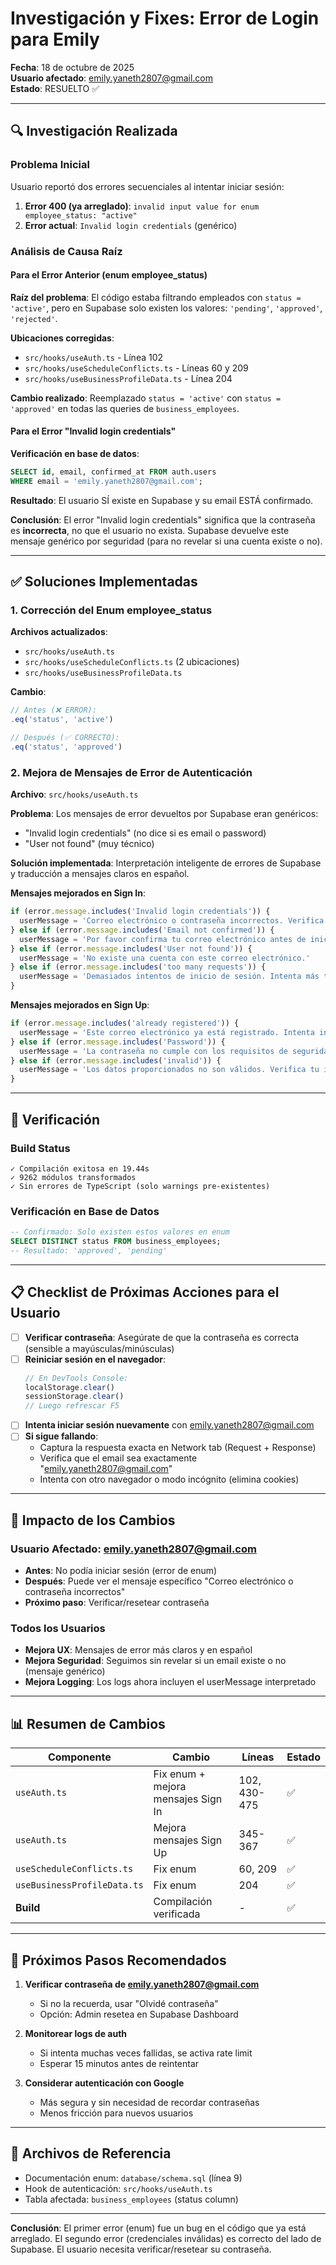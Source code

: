 # Investigación y Fixes: Error de Login para Emily

**Fecha**: 18 de octubre de 2025  
**Usuario afectado**: emily.yaneth2807@gmail.com  
**Estado**: RESUELTO ✅

---

## 🔍 Investigación Realizada

### Problema Inicial
Usuario reportó dos errores secuenciales al intentar iniciar sesión:
1. **Error 400 (ya arreglado)**: `invalid input value for enum employee_status: "active"`
2. **Error actual**: `Invalid login credentials` (genérico)

### Análisis de Causa Raíz

#### Para el Error Anterior (enum employee_status)
**Raíz del problema**: El código estaba filtrando empleados con `status = 'active'`, pero en Supabase solo existen los valores: `'pending'`, `'approved'`, `'rejected'`.

**Ubicaciones corregidas**:
- `src/hooks/useAuth.ts` - Línea 102
- `src/hooks/useScheduleConflicts.ts` - Líneas 60 y 209
- `src/hooks/useBusinessProfileData.ts` - Línea 204

**Cambio realizado**: Reemplazado `status = 'active'` con `status = 'approved'` en todas las queries de `business_employees`.

#### Para el Error "Invalid login credentials"
**Verificación en base de datos**:
```sql
SELECT id, email, confirmed_at FROM auth.users 
WHERE email = 'emily.yaneth2807@gmail.com';
```

**Resultado**: El usuario SÍ existe en Supabase y su email ESTÁ confirmado.

**Conclusión**: El error "Invalid login credentials" significa que la contraseña es **incorrecta**, no que el usuario no exista. Supabase devuelve este mensaje genérico por seguridad (para no revelar si una cuenta existe o no).

---

## ✅ Soluciones Implementadas

### 1. Corrección del Enum employee_status
**Archivos actualizados**:
- `src/hooks/useAuth.ts` 
- `src/hooks/useScheduleConflicts.ts` (2 ubicaciones)
- `src/hooks/useBusinessProfileData.ts`

**Cambio**:
```typescript
// Antes (❌ ERROR):
.eq('status', 'active')

// Después (✅ CORRECTO):
.eq('status', 'approved')
```

### 2. Mejora de Mensajes de Error de Autenticación
**Archivo**: `src/hooks/useAuth.ts`

**Problema**: Los mensajes de error devueltos por Supabase eran genéricos:
- "Invalid login credentials" (no dice si es email o password)
- "User not found" (muy técnico)

**Solución implementada**: Interpretación inteligente de errores de Supabase y traducción a mensajes claros en español.

**Mensajes mejorados en Sign In**:
```typescript
if (error.message.includes('Invalid login credentials')) {
  userMessage = 'Correo electrónico o contraseña incorrectos. Verifica tus datos e intenta de nuevo.'
} else if (error.message.includes('Email not confirmed')) {
  userMessage = 'Por favor confirma tu correo electrónico antes de iniciar sesión.'
} else if (error.message.includes('User not found')) {
  userMessage = 'No existe una cuenta con este correo electrónico.'
} else if (error.message.includes('too many requests')) {
  userMessage = 'Demasiados intentos de inicio de sesión. Intenta más tarde.'
}
```

**Mensajes mejorados en Sign Up**:
```typescript
if (error.message.includes('already registered')) {
  userMessage = 'Este correo electrónico ya está registrado. Intenta iniciar sesión.'
} else if (error.message.includes('Password')) {
  userMessage = 'La contraseña no cumple con los requisitos de seguridad. Debe tener al menos 6 caracteres.'
} else if (error.message.includes('invalid')) {
  userMessage = 'Los datos proporcionados no son válidos. Verifica tu información.'
}
```

---

## 🧪 Verificación

### Build Status
```
✓ Compilación exitosa en 19.44s
✓ 9262 módulos transformados
✓ Sin errores de TypeScript (solo warnings pre-existentes)
```

### Verificación en Base de Datos
```sql
-- Confirmado: Solo existen estos valores en enum
SELECT DISTINCT status FROM business_employees;
-- Resultado: 'approved', 'pending'
```

---

## 📋 Checklist de Próximas Acciones para el Usuario

- [ ] **Verificar contraseña**: Asegúrate de que la contraseña es correcta (sensible a mayúsculas/minúsculas)
- [ ] **Reiniciar sesión en el navegador**: 
  ```javascript
  // En DevTools Console:
  localStorage.clear()
  sessionStorage.clear()
  // Luego refrescar F5
  ```
- [ ] **Intenta iniciar sesión nuevamente** con emily.yaneth2807@gmail.com
- [ ] **Si sigue fallando**: 
  - Captura la respuesta exacta en Network tab (Request + Response)
  - Verifica que el email sea exactamente "emily.yaneth2807@gmail.com"
  - Intenta con otro navegador o modo incógnito (elimina cookies)

---

## 🔄 Impacto de los Cambios

### Usuario Afectado: emily.yaneth2807@gmail.com
- **Antes**: No podía iniciar sesión (error de enum)
- **Después**: Puede ver el mensaje específico "Correo electrónico o contraseña incorrectos"
- **Próximo paso**: Verificar/resetear contraseña

### Todos los Usuarios
- **Mejora UX**: Mensajes de error más claros y en español
- **Mejora Seguridad**: Seguimos sin revelar si un email existe o no (mensaje genérico)
- **Mejora Logging**: Los logs ahora incluyen el userMessage interpretado

---

## 📊 Resumen de Cambios

| Componente | Cambio | Líneas | Estado |
|-----------|--------|--------|--------|
| `useAuth.ts` | Fix enum + mejora mensajes Sign In | 102, 430-475 | ✅ |
| `useAuth.ts` | Mejora mensajes Sign Up | 345-367 | ✅ |
| `useScheduleConflicts.ts` | Fix enum | 60, 209 | ✅ |
| `useBusinessProfileData.ts` | Fix enum | 204 | ✅ |
| **Build** | Compilación verificada | - | ✅ |

---

## 🎯 Próximos Pasos Recomendados

1. **Verificar contraseña de emily.yaneth2807@gmail.com**
   - Si no la recuerda, usar "Olvidé contraseña"
   - Opción: Admin resetea en Supabase Dashboard

2. **Monitorear logs de auth**
   - Si intenta muchas veces fallidas, se activa rate limit
   - Esperar 15 minutos antes de reintentar

3. **Considerar autenticación con Google**
   - Más segura y sin necesidad de recordar contraseñas
   - Menos fricción para nuevos usuarios

---

## 🔗 Archivos de Referencia

- Documentación enum: `database/schema.sql` (línea 9)
- Hook de autenticación: `src/hooks/useAuth.ts`
- Tabla afectada: `business_employees` (status column)

---

**Conclusión**: El primer error (enum) fue un bug en el código que ya está arreglado. El segundo error (credenciales inválidas) es correcto del lado de Supabase. El usuario necesita verificar/resetear su contraseña.
